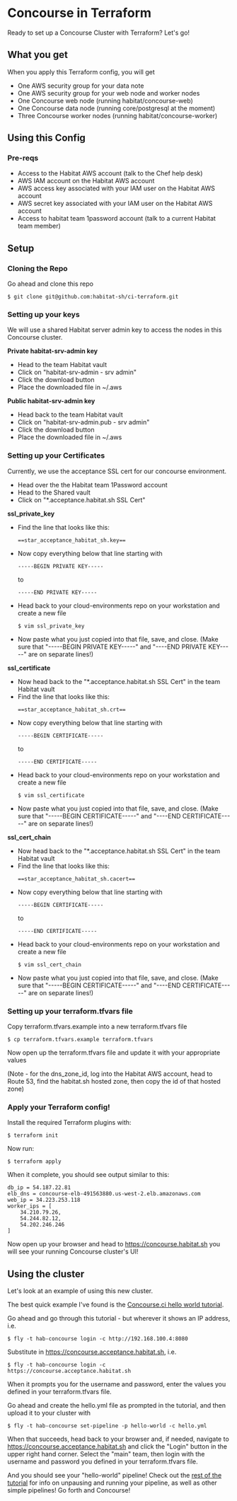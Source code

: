 # Concourse in Terraform

Ready to set up a Concourse Cluster with Terraform?  Let's go!

## What you get

When you apply this Terraform config, you will get
* One AWS security group for your data note
* One AWS security group for your web node and worker nodes
* One Concourse web node (running habitat/concourse-web)
* One Concourse data node (running core/postgresql at the moment)
* Three Concourse worker nodes (running habitat/concourse-worker)

## Using this Config

### Pre-reqs
* Access to the Habitat AWS account (talk to the Chef help desk)
* AWS IAM account on the Habitat AWS account
* AWS access key associated with your IAM user on the Habitat AWS account
* AWS secret key associated with your IAM user on the Habitat AWS account
* Access to habitat team 1password account (talk to a current Habitat team member)

## Setup

### Cloning the Repo

Go ahead and clone this repo

```
$ git clone git@github.com:habitat-sh/ci-terraform.git
```

### Setting up your keys

We will use a shared Habitat server admin key to access the nodes in this Concourse cluster.

**Private habitat-srv-admin key**

* Head to the team Habitat vault
* Click on "habitat-srv-admin - srv admin"
* Click the download button
* Place the downloaded file in ~/.aws

**Public habitat-srv-admin key**

* Head back to the team Habitat vault
* Click on "habitat-srv-admin.pub - srv admin"
* Click the download button
* Place the downloaded file in ~/.aws

### Setting up your Certificates

Currently, we use the acceptance SSL cert for our concourse environment.

* Head over the the Habitat team 1Password account
* Head to the Shared vault
* Click on "*.acceptance.habitat.sh SSL Cert"

**ssl_private_key**

* Find the line that looks like this:
  ```
  ==star_acceptance_habitat_sh.key==
  ```
* Now copy everything below that line starting with
  ```
  -----BEGIN PRIVATE KEY-----
  ```
  to
  ```
  -----END PRIVATE KEY-----
  ```
* Head back to your cloud-environments repo on your workstation and create a new file
  ```
  $ vim ssl_private_key
  ```
* Now paste what you just copied into that file, save, and close. (Make sure that "-----BEGIN PRIVATE KEY-----" and "----END PRIVATE KEY-----" are on separate lines!)

**ssl_certificate**

* Now head back to the "*.acceptance.habitat.sh SSL Cert" in the team Habitat vault
* Find the line that looks like this:
  ```
  ==star_acceptance_habitat_sh.crt==
  ```
* Now copy everything below that line starting with
  ```
  -----BEGIN CERTIFICATE-----
  ```
  to
  ```
  -----END CERTIFICATE-----
  ```
* Head back to your cloud-environments repo on your workstation and create a new file
    ```
    $ vim ssl_certificate
    ```
* Now paste what you just copied into that file, save, and close. (Make sure that "-----BEGIN CERTIFICATE-----" and "----END CERTIFICATE-----" are on separate lines!)

**ssl_cert_chain**

* Now head back to the "*.acceptance.habitat.sh SSL Cert" in the team Habitat vault
* Find the line that looks like this:
  ```
  ==star_acceptance_habitat_sh.cacert==
  ```
* Now copy everything below that line starting with
  ```
  -----BEGIN CERTIFICATE-----
  ```
  to
  ```
  -----END CERTIFICATE-----
  ```
* Head back to your cloud-environments repo on your workstation and create a new file
  ```
  $ vim ssl_cert_chain
  ```
* Now paste what you just copied into that file, save, and close.  (Make sure that "-----BEGIN CERTIFICATE-----" and "----END CERTIFICATE-----" are on separate lines!)

### Setting up your terraform.tfvars file

Copy terraform.tfvars.example into a new terraform.tfvars file

```
$ cp terraform.tfvars.example terraform.tfvars
```

Now open up the terraform.tfvars file and update it with your appropriate values

(Note - for the dns_zone_id, log into the Habitat AWS account, head to Route 53, find the habitat.sh hosted zone, then copy the id of that hosted zone)

### Apply your Terraform config!

Install the required Terraform plugins with:

```
$ terraform init
```

Now run:

```
$ terraform apply
```

When it complete, you should see output similar to this:

```
db_ip = 54.187.22.81
elb_dns = concourse-elb-491563880.us-west-2.elb.amazonaws.com
web_ip = 34.223.253.118
worker_ips = [
    34.210.79.26,
    54.244.82.12,
    54.202.246.246
]
```

Now open up your browser and head to https://concourse.habitat.sh you will see your running Concourse cluster's UI!

## Using the cluster

Let's look at an example of using this new cluster.

The best quick example I've found is the [Concourse.ci hello world tutorial](https://concourse.ci/hello-world.html).

Go ahead and go through this tutorial - but wherever it shows an IP address, i.e.

```
$ fly -t hab-concourse login -c http://192.168.100.4:8080
```

Substitute in https://concourse.acceptance.habitat.sh, i.e.

```
$ fly -t hab-concourse login -c https://concourse.acceptance.habitat.sh
```

When it prompts you for the username and password, enter the values you defined in your terraform.tfvars file.

Go ahead and create the hello.yml file as prompted in the tutorial, and then upload it to your cluster with

```
$ fly -t hab-concourse set-pipeline -p hello-world -c hello.yml
```

When that succeeds, head back to your browser and, if needed, navigate to https://concourse.acceptance.habitat.sh and click the "Login" button in the upper right hand corner. Select the "main" team, then login with the username and password you defined in your terraform.tfvars file.

And you should see your "hello-world" pipeline! Check out the [rest of the tutorial](https://concourse.ci/hello-world.html) for info on unpausing and running your pipeline, as well as other simple pipelines! Go forth and Concourse!